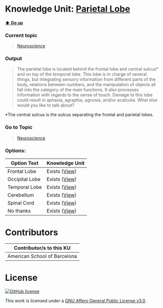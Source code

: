 # Knowledge Unit: [Parietal Lobe](../../knowledge_units/neuroscience/parietal-lobe.md)

#### [:arrow_up: Go up](../../topics/neuroscience.md)
### Current topic
> [Neuroscience](../../topics/neuroscience.md)
### Output
> The parietal lobe is located behind the frontal lobe and central sulcus* and on top of the temporal lobe. This lobe is in charge of several things, but integrating sensory information from different parts of the body, relations between numbers, and the manipulation of objects all fall into the category of the main functions. It also processes information with regards to the sense of touch. Damage to this lobe could result in aphasia, agraphia, agnosia, and/or acalculia. What else would you like to talk about?

*The central sulcus is the sulcus separating the frontal and parietal lobes.
### Go to Topic
> [Neuroscience](../../topics/neuroscience.md)

### Options: 

| Option Text | Knowledge Unit |
| - | - |  
| Frontal Lobe  |  Exists ([View](../../knowledge_units/neuroscience/frontal-lobe.md))  |  
| Occipital Lobe  |  Exists ([View](../../knowledge_units/neuroscience/occipital-lobe.md))  |  
| Temporal Lobe  |  Exists ([View](../../knowledge_units/neuroscience/temporal-lobe.md))  |  
| Cerebellum  |  Exists ([View](../../knowledge_units/neuroscience/cerebellum.md))  |  
| Spinal Cord  |  Exists ([View](../../knowledge_units/neuroscience/spinal-cord.md))  |  
| No thanks  |  Exists ([View](../../knowledge_units/neuroscience/no-thanks.md))  | 

# Contributors

| Contributor/s to this KU |
| - | 
| American School of Barcelona |

# License
[![GitHub license](https://img.shields.io/github/license/inbrainz/cerebro)](https://github.com/inbrainz/cerebro/blob/master/LICENSE)

This work is licensed under a [GNU Affero General Public License v3.0](https://www.gnu.org/licenses/agpl-3.0.txt).